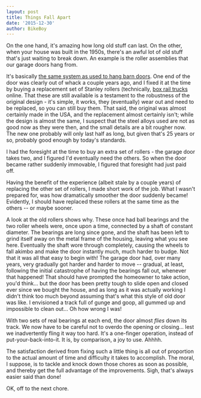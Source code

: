 ```yaml
---
layout: post
title: Things Fall Apart
date: '2015-12-30'
author: BikeBoy
---
```


On the one hand, it's amazing how long old stuff can last. On the other, when
your house was built in the 1950s, there's an awful lot of old stuff that's just
waiting to break down. An example is the roller assemblies that our garage doors
hang from.  <!--more-->

It's basically [the same system as used to hang barn
doors](http://www.stanleyhardware.com/company/product-innovations/track-hanger).
One end of the door was clearly out of whack a couple years ago, and I fixed it
at the time by buying a replacement set of Stanley rollers (technically, [box
rail trucks](http://www.stanleyhardware.com/detail/5050-box-rail-trucks-only-n182-519)
online. That these are still available is a testament to the robustness of the
original design - it's simple, it works, they (eventually) wear out and need to
be replaced, so you can still buy them. That said, the original was almost
certainly made in the USA, and the replacement almost certainly isn't; while the
design is almost the same, I suspect that the steel alloys used are not as good
now as they were then, and the small details are a bit rougher now. The new one
probably will only last half as long, but given that's 25 years or so, probably
good enough by today's standards.

I had the foresight at the time to buy an extra set of rollers - the garage door
takes two, and I figured I'd eventually need the others. So when the  door
became rather suddenly immovable, I figured that foresight had just paid off.

Having the benefit of the experience (albeit stale by a couple years) of
replacing the other set of rollers, I made short work of the job. What I wasn't
prepared for, was how dramatically smoother the door suddenly became!
Evidently, I should have replaced these rollers at the same time as the others
-- or maybe sooner.

A look at the old rollers shows why. These once had ball bearings and the two
roller wheels were, once upon a time, connected by a shaft of constant diameter.
The bearings are long since gone, and the shaft has been left to grind itself
away on the metal frame of the housing, leaving what you see here. Eventually
the shaft wore through completely, causing the wheels to fall akimbo and make
the door instantly much, much harder to budge. Not that it was all that easy to
begin with! The garage door had, over many years, very gradually got harder and
harder to move -- gradual, at least, following the initial catastrophe of having
the bearings fall out, whenever that happened! That should have prompted the
homeowner to take action, you'd think... but the door has been pretty tough to
slide open and closed ever since we bought the house, and as long as it was
actually working I didn't think too much beyond assuming that's what this style
of old door was like. I envisioned a track full of gunge and goop, all gummed up
and impossible to clean out... Oh how wrong I was!

With two sets of real bearings at each end, the door almost *flies* down its
track. We now have to be careful not to overdo the opening or closing... lest we
inadvertently fling it way too hard. It's a one-finger operation, instead of
put-your-back-into-it. It is, by comparison, a joy to use. Ahhhh.

The satisfaction derived from fixing such a little thing is all out of
proportion to the actual amount of time and difficulty it takes to accomplish.
The moral, I suppose, is to tackle and knock down those chores as soon as
possible, and thereby get the full advantage of the improvements. Sigh, that's
always easier said than done!

OK, off to the next chore.  

